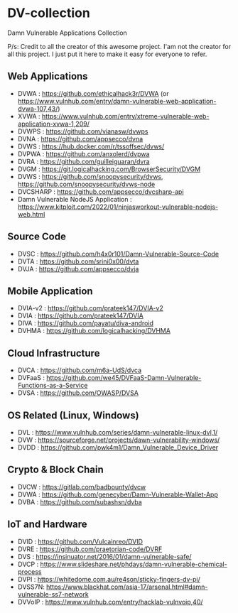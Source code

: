 # DV-collection

Damn Vulnerable Applications Collection

P/s: Credit to all the creator of this awesome project. I'am not the creator for all this project. I just put it here to make it easy for everyone to refer.

## Web Applications
- DVWA : https://github.com/ethicalhack3r/DVWA (or https://www.vulnhub.com/entry/damn-vulnerable-web-application-dvwa-107,43/)
- XVWA : https://www.vulnhub.com/entry/xtreme-vulnerable-web-application-xvwa-1,209/
- DVWPS : https://github.com/vianasw/dvwps
- DVNA : https://github.com/appsecco/dvna
- DVWS : https://hub.docker.com/r/tssoffsec/dvws/
- DVPWA : https://github.com/anxolerd/dvpwa
- DVRA : https://github.com/guilleiguaran/dvra
- DVGM : https://git.logicalhacking.com/BrowserSecurity/DVGM
- DVWS : https://github.com/snoopysecurity/dvws, https://github.com/snoopysecurity/dvws-node
- DVCSHARP : https://github.com/appsecco/dvcsharp-api
- Damn Vulnerable NodeJS Application : 
https://www.kitploit.com/2022/01/ninjasworkout-vulnerable-nodejs-web.html

## Source Code
- DVSC : https://github.com/h4x0r101/Damn-Vulnerable-Source-Code
- DVTA : https://github.com/srini0x00/dvta
- DVJA : https://github.com/appsecco/dvja

## Mobile Application
- DVIA-v2 : https://github.com/prateek147/DVIA-v2
- DVIA : https://github.com/prateek147/DVIA
- DIVA : https://github.com/payatu/diva-android
- DVHMA : https://github.com/logicalhacking/DVHMA

## Cloud Infrastructure
- DVCA : https://github.com/m6a-UdS/dvca
- DVFaaS : https://github.com/we45/DVFaaS-Damn-Vulnerable-Functions-as-a-Service
- DVSA : https://github.com/OWASP/DVSA 

## OS Related (Linux, Windows)
- DVL : https://www.vulnhub.com/series/damn-vulnerable-linux-dvl,1/
- DVW : https://sourceforge.net/projects/dawn-vulnerability-windows/
- DVDD : https://github.com/pwk4m1/Damn_Vulnerable_Device_Driver

## Crypto & Block Chain
- DVCW : https://gitlab.com/badbounty/dvcw
- DVWA : https://github.com/genecyber/Damn-Vulnerable-Wallet-App
- DVBA : https://github.com/subashsn/dvba

## IoT and Hardware
- DVID : https://github.com/Vulcainreo/DVID
- DVRE : https://github.com/praetorian-code/DVRF
- DVS : https://insinuator.net/2016/01/damn-vulnerable-safe/
- DVCP : https://www.slideshare.net/phdays/damn-vulnerable-chemical-process
- DVPI : https://whitedome.com.au/re4son/sticky-fingers-dv-pi/
- DVSS7N: https://www.blackhat.com/asia-17/arsenal.html#damn-vulnerable-ss7-network
- DVVoIP : https://www.vulnhub.com/entry/hacklab-vulnvoip,40/
